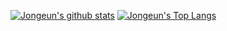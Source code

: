 [![Jongeun's github stats](https://github-readme-stats.vercel.app/api?username=jongeunk06133&count_private=true&show_icons=true&include_all_commits=true&hide=stars&theme=vue)](https://github.com/anuraghazra/github-readme-stats)
[![Jongeun's Top Langs](https://github-readme-stats.vercel.app/api/top-langs/?username=jongeunk0613&layout=compact&theme=vue)](https://github.com/anuraghazra/github-readme-stats)
